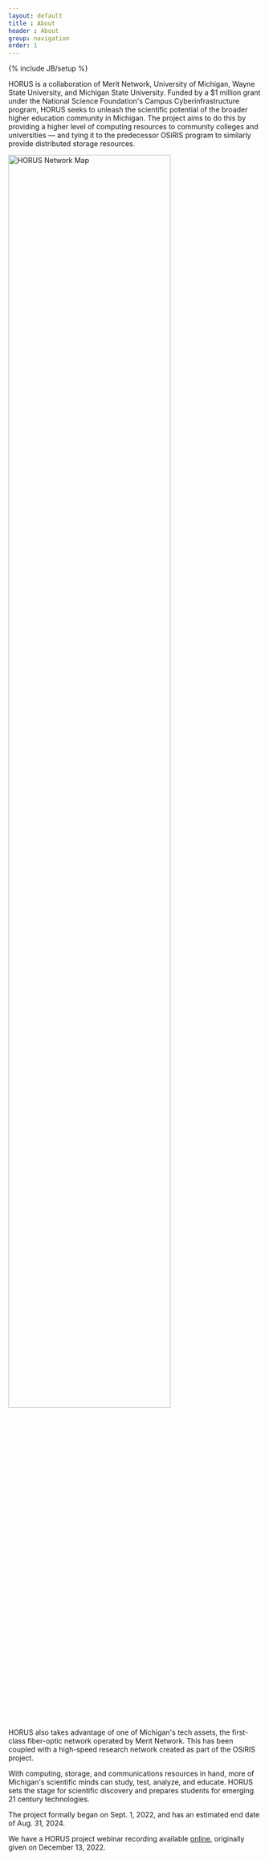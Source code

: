 ```yaml
---
layout: default
title : About
header : About
group: navigation
order: 1
---
```

{% include JB/setup %}

HORUS is a collaboration of Merit Network, University of Michigan, Wayne State University, and Michigan State University. Funded by a $1 million grant under the National Science Foundation's Campus Cyberinfrastructure program, HORUS seeks to unleash the scientific potential of the broader higher education community in Michigan. The project aims to do this by providing a higher level of computing resources to community colleges and universities — and tying it to the predecessor OSiRIS program to similarly provide distributed storage resources.

<!-- <img style="width: 100%" src="/assets/images/Merit-Backbone-Project-HORUS-v3.png" alt="HORUS Network Map"/> -->
<img style="width: 80% ;height: 80%" src="{{IMAGE_PATH}}/Merit-Backbone-Project-HORUS-v3.png" alt="HORUS Network Map"/>

HORUS also takes advantage of one of Michigan's tech assets, the first-class fiber-optic network operated by Merit Network. This has been coupled with a high-speed research network created as part of the OSiRIS project.

With computing, storage, and communications resources in hand, more of Michigan's scientific minds can study, test, analyze, and educate. HORUS sets the stage for scientific discovery and prepares students for emerging 21 century technologies.

The project formally began on Sept. 1, 2022, and has an estimated end date of Aug. 31, 2024.

We have a HORUS project webinar recording available <a href="https://youtu.be/Klyuhfdlgug">online</a>, originally given on December 13, 2022.
